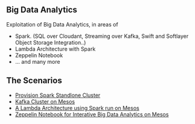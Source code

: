 
## Big Data Analytics

Exploitation of Big Data Analytics, in areas of 

* Spark. (SQL over Cloudant, Streaming over Kafka, Swift and Softlayer Object Storage Integration..)
* Lambda Architecture with Spark
* Zeppelin Notebook
* ... and many more


## The Scenarios 

* [Provision Spark Standlone Cluster](spark-standalone/README_spark.md)
* [Kafka Cluster on Mesos](kafka-mesos/README_kafka_mesos.md)
* [A Lambda Architecture using Spark run on Mesos](spark-lambda/README_spark_lambda.md)
* [Zeppelin Notebook for Interative Big Data Analytics on Mesos](zeppelin-mesos/mesos/README_zeppelin_mesos.md)
